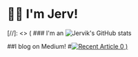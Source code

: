 # 👋🏾 I'm Jerv!

[//]: <> ( ### I'm an
![Jervik's GitHub stats](https://github-readme-stats.vercel.app/api?username=jervlapsley&show_icons=true&theme=transparent&)

##I blog on Medium!
#<a target="_blank" href="https://github-readme-medium-recent-article.vercel.app/medium/@jervlapsley/0"><img src="https://github-readme-medium-recent-article.vercel.app/medium/@jervlapsley/0" alt="Recent Article 0"> )


